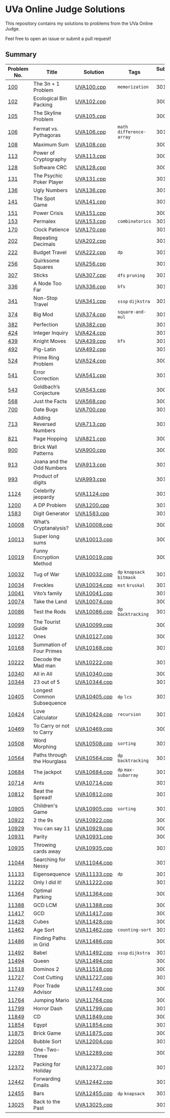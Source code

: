 # UVa Online Judge Solutions

This repository contains my solutions to problems from the UVa Online Judge.

Feel free to open an issue or submit a pull request!

## Summary
| Problem No. | Title | Solution | Tags | Submission ID |
| ----------- | ----- | -------- | ---- | ------------- |
| [100](https://onlinejudge.org/external/1/100.pdf) | The 3n + 1 Problem | [UVA100.cpp](UVA/Volume_1/UVA100.cpp) | `memorization` | 30132333 |
| [102](https://onlinejudge.org/external/1/102.pdf) | Ecological Bin Packing | [UVA102.cpp](UVA/Volume_1/UVA102.cpp) |  | 30090841 |
| [105](https://onlinejudge.org/external/1/105.pdf) | The Skyline Problem | [UVA105.cpp](UVA/Volume_1/UVA105.cpp) |  | 30090910 |
| [106](https://onlinejudge.org/external/1/106.pdf) | Fermat vs. Pythagoras | [UVA106.cpp](UVA/Volume_1/UVA106.cpp) | `math` `difference-array` | 30116957 |
| [108](https://onlinejudge.org/external/1/108.pdf) | Maximum Sum | [UVA108.cpp](UVA/Volume_1/UVA108.cpp) |  | 30091665 |
| [113](https://onlinejudge.org/external/1/113.pdf) | Power of Cryptography | [UVA113.cpp](UVA/Volume_1/UVA113.cpp) |  | 30091672 |
| [128](https://onlinejudge.org/external/1/128.pdf) | Software CRC | [UVA128.cpp](UVA/Volume_1/UVA128.cpp) |  | 30091829 |
| [131](https://onlinejudge.org/external/1/131.pdf) | The Psychic Poker Player | [UVA131.cpp](UVA/Volume_1/UVA131.cpp) |  | 30114696 |
| [136](https://onlinejudge.org/external/1/136.pdf) | Ugly Numbers | [UVA136.cpp](UVA/Volume_1/UVA136.cpp) |  | 30114703 |
| [141](https://onlinejudge.org/external/1/141.pdf) | The Spot Game | [UVA141.cpp](UVA/Volume_1/UVA141.cpp) |  | 30112837 |
| [151](https://onlinejudge.org/external/1/151.pdf) | Power Crisis | [UVA151.cpp](UVA/Volume_1/UVA151.cpp) |  | 30092107 |
| [153](https://onlinejudge.org/external/1/153.pdf) | Permalex | [UVA153.cpp](UVA/Volume_1/UVA153.cpp) | `combinatorics` | 30130263 |
| [170](https://onlinejudge.org/external/1/170.pdf) | Clock Patience | [UVA170.cpp](UVA/Volume_1/UVA170.cpp) |  | 30112824 |
| [202](https://onlinejudge.org/external/2/202.pdf) | Repeating Decimals | [UVA202.cpp](UVA/Volume_2/UVA202.cpp) |  | 30114736 |
| [222](https://onlinejudge.org/external/2/222.pdf) | Budget Travel | [UVA222.cpp](UVA/Volume_2/UVA222.cpp) | `dp` | 30127371 |
| [256](https://onlinejudge.org/external/2/256.pdf) | Quirksome Squares | [UVA256.cpp](UVA/Volume_2/UVA256.cpp) |  | 30116857 |
| [307](https://onlinejudge.org/external/3/307.pdf) | Sticks | [UVA307.cpp](UVA/Volume_3/UVA307.cpp) | `dfs` `pruning` | 30107337 |
| [336](https://onlinejudge.org/external/3/336.pdf) | A Node Too Far | [UVA336.cpp](UVA/Volume_3/UVA336.cpp) | `bfs` | 30120598 |
| [341](https://onlinejudge.org/external/3/341.pdf) | Non-Stop Travel | [UVA341.cpp](UVA/Volume_3/UVA341.cpp) | `sssp` `dijkstra` | 30131000 |
| [374](https://onlinejudge.org/external/3/374.pdf) | Big Mod | [UVA374.cpp](UVA/Volume_3/UVA374.cpp) | `square-and-mul` | 30116944 |
| [382](https://onlinejudge.org/external/3/382.pdf) | Perfection | [UVA382.cpp](UVA/Volume_3/UVA382.cpp) |  | 30125508 |
| [424](https://onlinejudge.org/external/4/424.pdf) | Integer Inquiry | [UVA424.cpp](UVA/Volume_4/UVA424.cpp) |  | 30113995 |
| [439](https://onlinejudge.org/external/4/439.pdf) | Knight Moves | [UVA439.cpp](UVA/Volume_4/UVA439.cpp) | `bfs` | 30120643 |
| [492](https://onlinejudge.org/external/4/492.pdf) | Pig-Latin | [UVA492.cpp](UVA/Volume_4/UVA492.cpp) |  | 30113411 |
| [524](https://onlinejudge.org/external/5/524.pdf) | Prime Ring Problem | [UVA524.cpp](UVA/Volume_5/UVA524.cpp) |  | 30098521 |
| [541](https://onlinejudge.org/external/5/541.pdf) | Error Correction | [UVA541.cpp](UVA/Volume_5/UVA541.cpp) |  | 30113281 |
| [543](https://onlinejudge.org/external/5/543.pdf) | Goldbach’s Conjecture | [UVA543.cpp](UVA/Volume_5/UVA543.cpp) |  | 30097684 |
| [568](https://onlinejudge.org/external/5/568.pdf) | Just the Facts | [UVA568.cpp](UVA/Volume_5/UVA568.cpp) |  | 30092374 |
| [700](https://onlinejudge.org/external/7/700.pdf) | Date Bugs | [UVA700.cpp](UVA/Volume_7/UVA700.cpp) |  | 30105628 |
| [713](https://onlinejudge.org/external/7/713.pdf) | Adding Reversed Numbers | [UVA713.cpp](UVA/Volume_7/UVA713.cpp) |  | 30125564 |
| [821](https://onlinejudge.org/external/8/821.pdf) | Page Hopping | [UVA821.cpp](UVA/Volume_8/UVA821.cpp) |  | 30097532 |
| [900](https://onlinejudge.org/external/9/900.pdf) | Brick Wall Patterns | [UVA900.cpp](UVA/Volume_9/UVA900.cpp) |  | 30092317 |
| [913](https://onlinejudge.org/external/9/913.pdf) | Joana and the Odd Numbers | [UVA913.cpp](UVA/Volume_9/UVA913.cpp) |  | 30127418 |
| [993](https://onlinejudge.org/external/9/993.pdf) | Product of digits | [UVA993.cpp](UVA/Volume_9/UVA993.cpp) |  | 30118084 |
| [1124](https://onlinejudge.org/external/11/1124.pdf) | Celebrity jeopardy | [UVA1124.cpp](UVA/Volume_11/UVA1124.cpp) |  | 30117894 |
| [1200](https://onlinejudge.org/external/12/1200.pdf) | A DP Problem | [UVA1200.cpp](UVA/Volume_12/UVA1200.cpp) |  | 30113397 |
| [1583](https://onlinejudge.org/external/15/1583.pdf) | Digit Generator | [UVA1583.cpp](UVA/Volume_15/UVA1583.cpp) |  | 30117983 |
| [10008](https://onlinejudge.org/external/100/10008.pdf) | What’s Cryptanalysis? | [UVA10008.cpp](UVA/Volume_100/UVA10008.cpp) |  | 30093393 |
| [10013](https://onlinejudge.org/external/100/10013.pdf) | Super long sums | [UVA10013.cpp](UVA/Volume_100/UVA10013.cpp) |  | 30095476 |
| [10019](https://onlinejudge.org/external/100/10019.pdf) | Funny Encryption Method | [UVA10019.cpp](UVA/Volume_100/UVA10019.cpp) |  | 30093176 |
| [10032](https://onlinejudge.org/external/100/10032.pdf) | Tug of War | [UVA10032.cpp](UVA/Volume_100/UVA10032.cpp) | `dp` `knapsack` `bitmask` | 30130417 |
| [10034](https://onlinejudge.org/external/100/10034.pdf) | Freckles | [UVA10034.cpp](UVA/Volume_100/UVA10034.cpp) | `mst` `kruskal` | 30117380 |
| [10041](https://onlinejudge.org/external/100/10041.pdf) | Vito’s family | [UVA10041.cpp](UVA/Volume_100/UVA10041.cpp) |  | 30130447 |
| [10074](https://onlinejudge.org/external/100/10074.pdf) | Take the Land | [UVA10074.cpp](UVA/Volume_100/UVA10074.cpp) |  | 30095399 |
| [10086](https://onlinejudge.org/external/100/10086.pdf) | Test the Rods | [UVA10086.cpp](UVA/Volume_100/UVA10086.cpp) | `dp` `backtracking` | 30130306 |
| [10099](https://onlinejudge.org/external/100/10099.pdf) | The Tourist Guide | [UVA10099.cpp](UVA/Volume_100/UVA10099.cpp) |  | 30095657 |
| [10127](https://onlinejudge.org/external/101/10127.pdf) | Ones | [UVA10127.cpp](UVA/Volume_101/UVA10127.cpp) |  | 30093369 |
| [10168](https://onlinejudge.org/external/101/10168.pdf) | Summation of Four Primes | [UVA10168.cpp](UVA/Volume_101/UVA10168.cpp) |  | 30113307 |
| [10222](https://onlinejudge.org/external/102/10222.pdf) | Decode the Mad man | [UVA10222.cpp](UVA/Volume_102/UVA10222.cpp) |  | 30116727 |
| [10340](https://onlinejudge.org/external/103/10340.pdf) | All in All | [UVA10340.cpp](UVA/Volume_103/UVA10340.cpp) |  | 30092166 |
| [10344](https://onlinejudge.org/external/103/10344.pdf) | 23 out of 5 | [UVA10344.cpp](UVA/Volume_103/UVA10344.cpp) |  | 30116702 |
| [10405](https://onlinejudge.org/external/104/10405.pdf) | Longest Common Subsequence | [UVA10405.cpp](UVA/Volume_104/UVA10405.cpp) | `dp` `lcs` | 30119197 |
| [10424](https://onlinejudge.org/external/104/10424.pdf) | Love Calculator | [UVA10424.cpp](UVA/Volume_104/UVA10424.cpp) | `recursion` | 30127443 |
| [10469](https://onlinejudge.org/external/104/10469.pdf) | To Carry or not to Carry | [UVA10469.cpp](UVA/Volume_104/UVA10469.cpp) |  | 30093159 |
| [10508](https://onlinejudge.org/external/105/10508.pdf) | Word Morphing | [UVA10508.cpp](UVA/Volume_105/UVA10508.cpp) | `sorting` | 30117400 |
| [10564](https://onlinejudge.org/external/105/10564.pdf) | Paths through the Hourglass | [UVA10564.cpp](UVA/Volume_105/UVA10564.cpp) | `dp` `backtracking` | 30130552 |
| [10684](https://onlinejudge.org/external/106/10684.pdf) | The jackpot | [UVA10684.cpp](UVA/Volume_106/UVA10684.cpp) | `dp` `max-subarray` | 30116929 |
| [10714](https://onlinejudge.org/external/107/10714.pdf) | Ants | [UVA10714.cpp](UVA/Volume_107/UVA10714.cpp) |  | 30117988 |
| [10812](https://onlinejudge.org/external/108/10812.pdf) | Beat the Spread! | [UVA10812.cpp](UVA/Volume_108/UVA10812.cpp) |  | 30127390 |
| [10905](https://onlinejudge.org/external/109/10905.pdf) | Children's Game | [UVA10905.cpp](UVA/Volume_109/UVA10905.cpp) | `sorting` | 30117997 |
| [10922](https://onlinejudge.org/external/109/10922.pdf) | 2 the 9s | [UVA10922.cpp](UVA/Volume_109/UVA10922.cpp) |  | 30092398 |
| [10929](https://onlinejudge.org/external/109/10929.pdf) | You can say 11 | [UVA10929.cpp](UVA/Volume_109/UVA10929.cpp) |  | 30092234 |
| [10931](https://onlinejudge.org/external/109/10931.pdf) | Parity | [UVA10931.cpp](UVA/Volume_109/UVA10931.cpp) |  | 30097649 |
| [10935](https://onlinejudge.org/external/109/10935.pdf) | Throwing cards away | [UVA10935.cpp](UVA/Volume_109/UVA10935.cpp) |  | 30113987 |
| [11044](https://onlinejudge.org/external/110/11044.pdf) | Searching for Nessy | [UVA11044.cpp](UVA/Volume_110/UVA11044.cpp) |  | 30116841 |
| [11133](https://onlinejudge.org/external/111/11133.pdf) | Eigensequence | [UVA11133.cpp](UVA/Volume_111/UVA11133.cpp) | `dp` | 30131115 |
| [11222](https://onlinejudge.org/external/112/11222.pdf) | Only I did it! | [UVA11222.cpp](UVA/Volume_112/UVA11222.cpp) |  | 30107828 |
| [11364](https://onlinejudge.org/external/113/11364.pdf) | Optimal Parking | [UVA11364.cpp](UVA/Volume_113/UVA11364.cpp) |  | 30093149 |
| [11388](https://onlinejudge.org/external/113/11388.pdf) | GCD LCM | [UVA11388.cpp](UVA/Volume_113/UVA11388.cpp) |  | 30097666 |
| [11417](https://onlinejudge.org/external/114/11417.pdf) | GCD | [UVA11417.cpp](UVA/Volume_114/UVA11417.cpp) |  | 30092204 |
| [11428](https://onlinejudge.org/external/114/11428.pdf) | Cubes | [UVA11428.cpp](UVA/Volume_114/UVA11428.cpp) |  | 30096337 |
| [11462](https://onlinejudge.org/external/114/11462.pdf) | Age Sort | [UVA11462.cpp](UVA/Volume_114/UVA11462.cpp) | `counting-sort` | 30130562 |
| [11486](https://onlinejudge.org/external/114/11486.pdf) | Finding Paths in Grid | [UVA11486.cpp](UVA/Volume_114/UVA11486.cpp) |  | 30097271 |
| [11492](https://onlinejudge.org/external/114/11492.pdf) | Babel | [UVA11492.cpp](UVA/Volume_114/UVA11492.cpp) | `sssp` `dijkstra` | 30130960 |
| [11494](https://onlinejudge.org/external/114/11494.pdf) | Queen | [UVA11494.cpp](UVA/Volume_114/UVA11494.cpp) |  | 30096283 |
| [11518](https://onlinejudge.org/external/115/11518.pdf) | Dominos 2 | [UVA11518.cpp](UVA/Volume_115/UVA11518.cpp) |  | 30096844 |
| [11727](https://onlinejudge.org/external/117/11727.pdf) | Cost Cutting | [UVA11727.cpp](UVA/Volume_117/UVA11727.cpp) |  | 30116839 |
| [11749](https://onlinejudge.org/external/117/11749.pdf) | Poor Trade Advisor | [UVA11749.cpp](UVA/Volume_117/UVA11749.cpp) |  | 30096870 |
| [11764](https://onlinejudge.org/external/117/11764.pdf) | Jumping Mario | [UVA11764.cpp](UVA/Volume_117/UVA11764.cpp) |  | 30092131 |
| [11799](https://onlinejudge.org/external/117/11799.pdf) | Horror Dash | [UVA11799.cpp](UVA/Volume_117/UVA11799.cpp) |  | 30116891 |
| [11849](https://onlinejudge.org/external/118/11849.pdf) | CD | [UVA11849.cpp](UVA/Volume_118/UVA11849.cpp) |  | 30092277 |
| [11854](https://onlinejudge.org/external/118/11854.pdf) | Egypt | [UVA11854.cpp](UVA/Volume_118/UVA11854.cpp) |  | 30116886 |
| [11875](https://onlinejudge.org/external/118/11875.pdf) | Brick Game | [UVA11875.cpp](UVA/Volume_118/UVA11875.cpp) |  | 30092301 |
| [12004](https://onlinejudge.org/external/120/12004.pdf) | Bubble Sort | [UVA12004.cpp](UVA/Volume_120/UVA12004.cpp) |  | 30113789 |
| [12289](https://onlinejudge.org/external/122/12289.pdf) | One-Two-Three | [UVA12289.cpp](UVA/Volume_122/UVA12289.cpp) |  | 30096256 |
| [12372](https://onlinejudge.org/external/123/12372.pdf) | Packing for Holiday | [UVA12372.cpp](UVA/Volume_123/UVA12372.cpp) |  | 30114007 |
| [12442](https://onlinejudge.org/external/124/12442.pdf) | Forwarding Emails | [UVA12442.cpp](UVA/Volume_124/UVA12442.cpp) |  | 30114171 |
| [12455](https://onlinejudge.org/external/124/12455.pdf) | Bars | [UVA12455.cpp](UVA/Volume_124/UVA12455.cpp) | `dp` `knapsack` | 30114203 |
| [13025](https://onlinejudge.org/external/130/13025.pdf) | Back to the Past | [UVA13025.cpp](UVA/Volume_130/UVA13025.cpp) |  | 30118093 |

